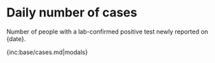 # Daily number of cases 

Number of people with a lab-confirmed positive test newly reported on {date}.

{inc:base/cases.md|modals}